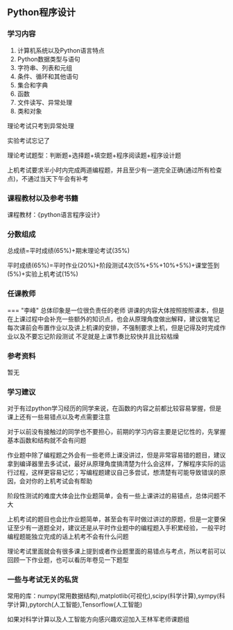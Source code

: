 ## Python程序设计

### 学习内容

1. 计算机系统以及Python语言特点
2. Python数据类型与语句
3. 字符串、列表和元组
4. 条件、循环和其他语句
5. 集合和字典
6. 函数
7. 文件读写、异常处理
8. 类和对象

理论考试只考到异常处理

实验考试忘记了

理论考试题型：判断题+选择题+填空题+程序阅读题+程序设计题

上机考试要求半小时内完成两道编程题，并且至少有一道完全正确(通过所有检查点)，不通过当天下午会有补考

### 课程教材以及参考书籍

课程教材：《python语言程序设计》

### 分数组成

总成绩=平时成绩(65%)+期末理论考试(35%)

平时成绩(65%)=平时作业(20%)+阶段测试4次(5%+5%+10%+5%)+课堂签到(5%)+实验上机考试(15%)

### 任课教师

=== "李峰"
	总体印象是一位很负责任的老师
	讲课的内容大体按照按照课本，但是在上课过程中会补充一些额外的知识点，也会从原理角度做出解释，建议做笔记
	每次课前会布置作业以及讲上机课的安排，不强制要求上机，但是记得及时完成作业以及不要忘记阶段测试
	不足就是上课节奏比较快并且比较枯燥

### 参考资料

暂无

### 学习建议

对于有过python学习经历的同学来说，在函数的内容之前都比较容易掌握，但是课上还有一些易错点以及考点需要注意

对于以前没有接触过的同学也不要担心，前期的学习内容主要是记忆性的，先掌握基本函数和结构就不会有问题

作业题中除了编程题之外会有一些老师上课没讲过，但是非常容易错的题目，建议拿到编译器里去多试试，最好从原理角度搞清楚为什么会这样，了解程序实际的运行过程，这样更容易记忆；写编程题建议自己多尝试，想清楚有可能导致错误的原因，会对你的上机考试会有帮助

阶段性测试的难度大体会比作业题简单，会有一些上课讲过的易错点，总体问题不大

上机考试的题目也会比作业题简单，甚至会有平时做过讲过的原题，但是一定要保证至少有一道题全对，建议还是从平时作业题中的编程题入手积累经验，一般平时编程题能独立完成的话上机考不会有什么问题

理论考试里面就会有很多课上提到或者作业题里面的易错点与考点，所以考前可以回顾一下作业题，也可以看历年卷见一下题型

### 一些与考试无关的私货

常用的库：numpy(常用数据结构),matplotlib(可视化),scipy(科学计算),sympy(科学计算),pytorch(人工智能),Tensorflow(人工智能)

如果对科学计算以及人工智能方向感兴趣欢迎加入王林军老师课题组

